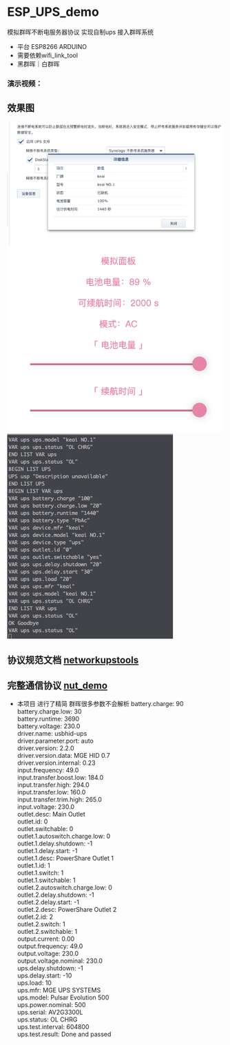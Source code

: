 # ESP_UPS_demo
 模拟群晖不断电服务器协议 实现自制ups 接入群晖系统
 * 平台 ESP8266 ARDUINO
 * 需要依赖wifi_link_tool
 * 黑群晖｜白群晖
 ### 演示视频：
 
  ## 效果图
 ![img](./img/1.png)
 ![img](./img/2.png)
 ![img](./img/3.png)
 
 ## 协议规范文档 [networkupstools](https://networkupstools.org/docs/developer-guide.chunked/ar01s09.html#_list)
 ## 完整通信协议 [nut_demo](https://github.com/networkupstools/nut/blob/master/data/evolution500.seq)
 * 本项目 进行了精简 群晖很多参数不会解析 
battery.charge: 90  
battery.charge.low: 30  
battery.runtime: 3690  
battery.voltage: 230.0  
driver.name: usbhid-ups  
driver.parameter.port: auto  
driver.version: 2.2.0  
driver.version.data: MGE HID 0.7  
driver.version.internal: 0.23  
input.frequency: 49.0  
input.transfer.boost.low: 184.0  
input.transfer.high: 294.0  
input.transfer.low: 160.0  
input.transfer.trim.high: 265.0  
input.voltage: 230.0  
outlet.desc: Main Outlet  
outlet.id: 0  
outlet.switchable: 0  
outlet.1.autoswitch.charge.low: 0  
outlet.1.delay.shutdown: -1  
outlet.1.delay.start: -1  
outlet.1.desc: PowerShare Outlet 1  
outlet.1.id: 1  
outlet.1.switch: 1  
outlet.1.switchable: 1  
outlet.2.autoswitch.charge.low: 0  
outlet.2.delay.shutdown: -1  
outlet.2.delay.start: -1  
outlet.2.desc: PowerShare Outlet 2  
outlet.2.id: 2  
outlet.2.switch: 1  
outlet.2.switchable: 1  
output.current: 0.00  
output.frequency: 49.0  
output.voltage: 230.0  
output.voltage.nominal: 230.0  
ups.delay.shutdown: -1  
ups.delay.start: -10  
ups.load: 10  
ups.mfr: MGE UPS SYSTEMS  
ups.model: Pulsar Evolution 500  
ups.power.nominal: 500  
ups.serial: AV2G3300L  
ups.status: OL CHRG  
ups.test.interval: 604800  
ups.test.result: Done and passed  

